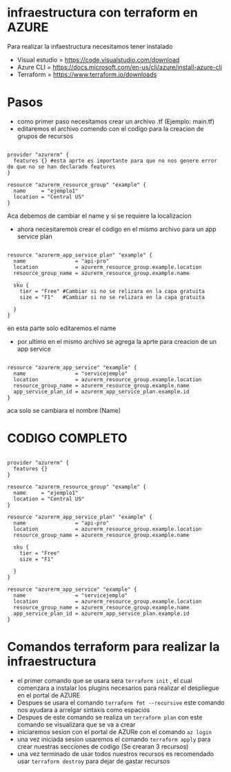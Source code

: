 # infraestructura con terraform en AZURE

Para realizar la infaestructura necesitamos tener instalado
* Visual estudio = https://code.visualstudio.com/download
* Azure CLI = https://docs.microsoft.com/en-us/cli/azure/install-azure-cli
* Terraform = https://www.terraform.io/downloads

# Pasos
* como primer paso necesitamos crear un archivo .tf (Ejemplo: main.tf)
* editaremos el archivo comendo con el codigo para la creacion de grupos de recursos
``` 

provider "azurerm" {
  features {} #esta aprte es importante para que no nos genere error de que no se han declarado features
}

resource "azurerm_resource_group" "example" {
  name     = "ejemplo1" 
  location = "Central US"
}

```     

Aca debemos de cambiar el name y si se requiere la localizacion 

* ahora necesitaremos crear el codigo en el mismo archivo para un app service plan 

```  

resource "azurerm_app_service_plan" "example" {
  name                = "api-pro"
  location            = azurerm_resource_group.example.location
  resource_group_name = azurerm_resource_group.example.name

  sku {
    tier = "Free" #Cambiar si no se relizara en la capa gratuita
    size = "F1"   #Cambiar si no se relizara en la capa gratuita

  }
}

```  

en esta parte solo editaremos el name 

* por ultimo en el mismo archivo se agrega la aprte para creacion de un app service 
``` 

resource "azurerm_app_service" "example" {
  name                = "servicejemplo"
  location            = azurerm_resource_group.example.location
  resource_group_name = azurerm_resource_group.example.name
  app_service_plan_id = azurerm_app_service_plan.example.id
}

``` 
aca solo se cambiara el nombre  (Name)

# CODIGO COMPLETO
```

provider "azurerm" {
  features {}
}

resource "azurerm_resource_group" "example" {
  name     = "ejemplo1"
  location = "Central US"
}

resource "azurerm_app_service_plan" "example" {
  name                = "api-pro"
  location            = azurerm_resource_group.example.location
  resource_group_name = azurerm_resource_group.example.name

  sku {
    tier = "Free"
    size = "F1"

  }
}

resource "azurerm_app_service" "example" {
  name                = "servicejemplo"
  location            = azurerm_resource_group.example.location
  resource_group_name = azurerm_resource_group.example.name
  app_service_plan_id = azurerm_app_service_plan.example.id
}

```

# Comandos terraform para realizar la infraestructura

* el primer comando que se usara sera ```terraform init``` , el cual comenzara a instalar los plugins necesarios para realizar el despliegue en el portal de AZURE
* Despues se usara el comando ```terraform fmt --recursive``` este comando nos ayudara a arrelgar sintaxis como espacios 
* Despues de este comando se realiza un  ```terraform plan``` con este comando se visualizara que se va a crear 
* iniciaremos sesion con el portal de AZURe con el comando ```az login```
* una vez iniciada sesion usaremos el comando ```terraform apply``` para crear nuestras secciones de codigo (Se crearan 3 recursos)
* una vez terminado de usar todos nuestros recursos es recomendado usar ```terraform destroy``` para dejar de gastar recursos 
